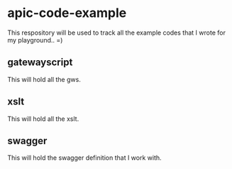 # apic-code-example

This respository will be used to track all the example codes that I wrote for my playground.. =)

## gatewayscript

This will hold all the gws.

## xslt

This will hold all the xslt.

## swagger

This will hold the swagger definition that I work with.

